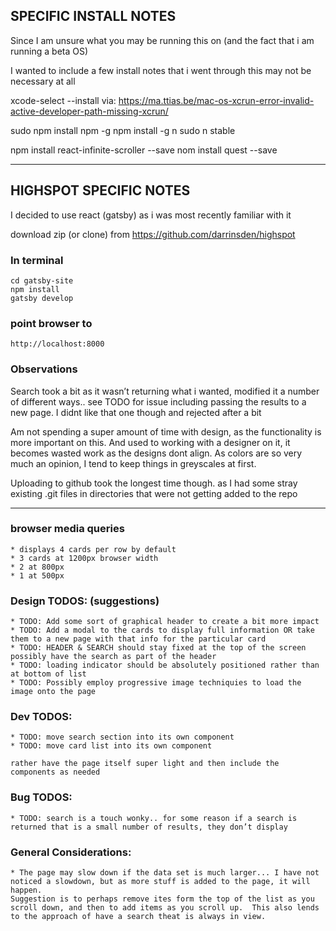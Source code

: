 ## SPECIFIC INSTALL NOTES
Since I am unsure what you may be running this on
(and the fact that i am running a beta OS)

I wanted to include a few install notes that i went through
this may not be necessary at all

xcode-select --install
via:
https://ma.ttias.be/mac-os-xcrun-error-invalid-active-developer-path-missing-xcrun/

sudo npm install npm -g
npm install -g n
sudo n stable

npm install react-infinite-scroller --save
nom install quest --save

- - - -

## HIGHSPOT SPECIFIC NOTES
I decided to use react (gatsby) as i was most recently familiar with it

download zip (or clone) from
	https://github.com/darrinsden/highspot

### In terminal
	cd gatsby-site
	npm install
	gatsby develop

### point browser to
	http://localhost:8000

### Observations
Search took a bit as it wasn’t returning what i wanted, modified it a number of different ways.. 
	see TODO for issue
	including passing the results to a new page.
		I didnt like that one though and rejected after a bit

Am not spending a super amount of time with design, as the functionality is more important on this.  And used to working with a designer on it, it becomes wasted work as the designs dont align.  As colors are so very much an opinion, I tend to keep things in greyscales at first.

Uploading to github took the longest time though.  as I had some stray existing .git files in directories that were not getting added to the repo

- - - -

### browser media queries
	* displays 4 cards per row by default
	* 3 cards at 1200px browser width
	* 2 at 800px
	* 1 at 500px

### Design TODOS: (suggestions)
    * TODO: Add some sort of graphical header to create a bit more impact
	* TODO: Add a modal to the cards to display full information OR take them to a new page with that info for the particular card
	* TODO: HEADER & SEARCH should stay fixed at the top of the screen possibly have the search as part of the header
	* TODO: loading indicator should be absolutely positioned rather than at bottom of list
    * TODO: Possibly employ progressive image techniquies to load the image onto the page

### Dev TODOS:
	* TODO: move search section into its own component
    * TODO: move card list into its own component

    rather have the page itself super light and then include the components as needed

### Bug TODOS:
	* TODO: search is a touch wonky.. for some reason if a search is returned that is a small number of results, they don’t display

### General Considerations:
    * The page may slow down if the data set is much larger... I have not noticed a slowdown, but as more stuff is added to the page, it will happen.
    Suggestion is to perhaps remove ites form the top of the list as you scroll down, and then to add items as you scroll up.  This also lends to the approach of have a search theat is always in view.